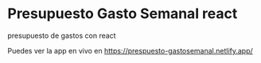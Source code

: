 # Presupuesto Gasto Semanal react
presupuesto de gastos con react

Puedes ver la app en vivo en https://prespuesto-gastosemanal.netlify.app/
